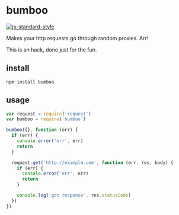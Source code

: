 bumboo
===

[![js-standard-style](https://cdn.rawgit.com/feross/standard/master/badge.svg)](https://github.com/feross/standard)

Makes your http requests go through random proxies. Arr!

This is an hack, done just for the fun.


## install

```
npm install bumboo
```

## usage

```javascript
var request = require('request')
var bumboo = require('bumboo')

bumboo({}, function (err) {
  if (err) {
    console.error('err', err)
    return
  }

  request.get('http://example.com', function (err, res, body) {
    if (err) {
      console.error('err', err)
      return
    }

    console.log('got response', res.statusCode)
  })
})
```
